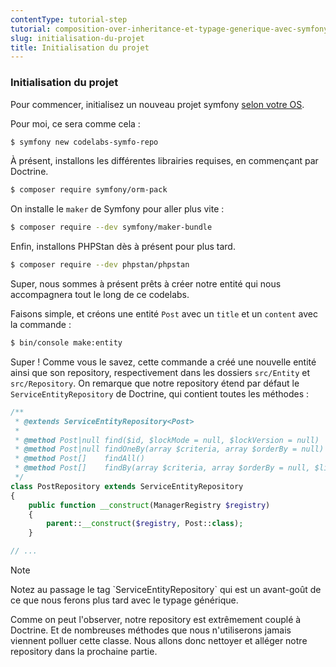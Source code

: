 ```yaml
---
contentType: tutorial-step
tutorial: composition-over-inheritance-et-typage-generique-avec-symfony-et-doctrine
slug: initialisation-du-projet
title: Initialisation du projet
---
```

### Initialisation du projet

Pour commencer, initialisez un nouveau projet symfony [selon votre OS](https://symfony.com/download).

Pour moi, ce sera comme cela :

```bash
$ symfony new codelabs-symfo-repo
```

À présent, installons les différentes librairies requises, en commençant par Doctrine.

```bash
$ composer require symfony/orm-pack
```

On installe le `maker` de Symfony pour aller plus vite :

```bash
$ composer require --dev symfony/maker-bundle
```

Enfin, installons PHPStan dès à présent pour plus tard.

```bash
$ composer require --dev phpstan/phpstan
```

Super, nous sommes à présent prêts à créer notre entité qui nous accompagnera tout le long de ce codelabs.

Faisons simple, et créons une entité `Post` avec un `title` et un `content` avec la commande :

```bash
$ bin/console make:entity
```

Super ! Comme vous le savez, cette commande a créé une nouvelle entité ainsi que son repository, respectivement dans les dossiers `src/Entity` et `src/Repository`.
On remarque que notre repository étend par défaut le `ServiceEntityRepository` de Doctrine, qui contient toutes les méthodes :

```php
/**
 * @extends ServiceEntityRepository<Post>
 *
 * @method Post|null find($id, $lockMode = null, $lockVersion = null)
 * @method Post|null findOneBy(array $criteria, array $orderBy = null)
 * @method Post[]    findAll()
 * @method Post[]    findBy(array $criteria, array $orderBy = null, $limit = null, $offset = null)
 */
class PostRepository extends ServiceEntityRepository
{
    public function __construct(ManagerRegistry $registry)
    {
        parent::__construct($registry, Post::class);
    }

// ...
```

<div  class="admonition note"  markdown="1"><p  class="admonition-title">Note</p>
Notez au passage le tag `ServiceEntityRepository<Post>` qui est un avant-goût de ce que nous ferons plus tard avec le typage générique.
</div>

Comme on peut l'observer, notre repository est extrêmement couplé à Doctrine. Et de nombreuses méthodes que nous n'utiliserons jamais viennent polluer cette classe.
Nous allons donc nettoyer et alléger notre repository dans la prochaine partie.
